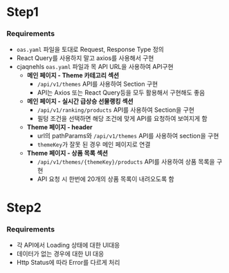 # Step1

### Requirements

- `oas.yaml` 파일을 토대로 Request, Response Type 정의
- React Query를 사용하지 말고 axios를 사용해서 구현
- cjaqnehls `oas.yaml` 파일과 목 API URL을 사용하여 API구현
  - **메인 페이지 - Theme 카테고리 섹션**
    - `/api/v1/themes` API를 사용하여 Section 구현
    - API는 Axios 또는 React Query등을 모두 활용해서 구현해도 좋음
  - **메인 페이지 - 실시간 급상승 선물랭킹 섹션**
    - `/api/v1/ranking/products` API를 사용하여 Section을 구현
    - 필텅 조건을 선택하면 해당 조건에 맞게 API를 요청하여 보여지게 함
  - **Theme 페이지 - header**
    - url의 pathParams와 `/api/v1/themes` API를 사용하여 section을 구현
    - `themeKey`가 잘못 된 경우 메인 페이지로 연결
  - **Theme 페이지 - 상품 목록 섹션**
    - `/api/v1/themes/{themeKey}/products` API를 사용하여 상품 목록을 구현
    - API 요청 시 한번에 20개의 상품 목록이 내려오도록 함

# Step2

### Requirements

- 각 API에서 Loading 상태에 대한 UI대응
- 데이터가 없는 경우에 대한 UI 대응
- Http Status에 따라 Error를 다르게 처리
